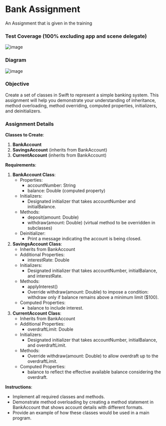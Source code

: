 # Bank Assignment
An Assignment that is given in the training

### **Test Coverage (100% excluding app and scene delegate)**
![image](https://github.com/Sumit4482/Bank_Assignment-OOP-/assets/61246873/5dadc4d8-4d37-4388-b971-5bfc1c84d473)

### **Diagram**
![image](https://github.com/Sumit4482/Bank_Assignment-OOP-/assets/61246873/efcf29e1-d7e7-4911-b3c8-6e8bd842baff)

### **Objective**

Create a set of classes in Swift to represent a simple banking system. This assignment will help you demonstrate your understanding of inheritance, method overloading, method overriding, computed properties, initializers, and deinitializers.

### **Assignment Details**

**Classes to Create**:

1. **BankAccount**
2. **SavingsAccount** (inherits from BankAccount)
3. **CurrentAccount** (inherits from BankAccount)

**Requirements**:

1. **BankAccount Class**:
    - Properties:
        - accountNumber: String
        - balance: Double (computed property)
    - Initializers:
        - Designated initializer that takes accountNumber and initialBalance.
    - Methods:
        - deposit(amount: Double)
        - withdraw(amount: Double) (virtual method to be overridden in subclasses)
    - Deinitializer:
        - Print a message indicating the account is being closed.
2. **SavingsAccount Class**:
    - Inherits from BankAccount
    - Additional Properties:
        - interestRate: Double
    - Initializers:
        - Designated initializer that takes accountNumber, initialBalance, and interestRate.
    - Methods:
        - applyInterest()
        - Override withdraw(amount: Double) to impose a condition: withdraw only if balance remains above a minimum limit ($100).
    - Computed Properties:
        - balance to include interest.
3. **CurrentAccount Class**:
    - Inherits from BankAccount
    - Additional Properties:
        - overdraftLimit: Double
    - Initializers:
        - Designated initializer that takes accountNumber, initialBalance, and overdraftLimit.
    - Methods:
        - Override withdraw(amount: Double) to allow overdraft up to the overdraftLimit.
    - Computed Properties:
        - balance to reflect the effective available balance considering the overdraft.

**Instructions**:

- Implement all required classes and methods.
- Demonstrate method overloading by creating a method statement in BankAccount that shows account details with different formats.
- Provide an example of how these classes would be used in a main program.
